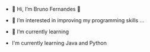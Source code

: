 - 👋 Hi, I’m Bruno Fernandes 👋

- 👀 I’m interested in improving my programming skills ...
- 🌱 I’m currently learning  
-    I'm currently learning Java and Python

<!---
Brunito25/Brunito25 is a ✨ special ✨ repository because its `README.md` (this file) appears on your GitHub profile.
You can click the Preview link to take a look at your changes.
--->
